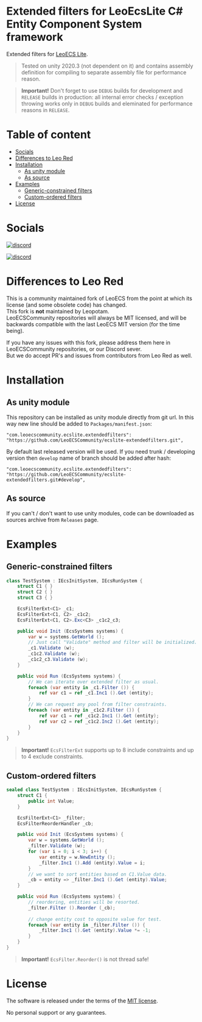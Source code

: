 # Extended filters for LeoEcsLite C# Entity Component System framework
Extended filters for [LeoECS Lite](https://github.com/LeoECSCommunity/ecslite).

> Tested on unity 2020.3 (not dependent on it) and contains assembly definition for compiling to separate assembly file for performance reason.

> **Important!** Don't forget to use `DEBUG` builds for development and `RELEASE` builds in production: all internal error checks / exception throwing works only in `DEBUG` builds and eleminated for performance reasons in `RELEASE`.

# Table of content
* [Socials](#socials)
* [Differences to Leo Red](#differences-to-leo-red)
* [Installation](#installation)
    * [As unity module](#as-unity-module)
    * [As source](#as-source)
* [Examples](#examples)
    * [Generic-constrained filters](#generic-constrained-filters)
    * [Custom-ordered filters](#custom-ordered-filters)
* [License](#license)

# Socials
[![discord](https://img.shields.io/discord/963730852452388894.svg?label=New%20Community%20Discord%20server&style=for-the-badge&logo=discord)](https://discord.gg/ZAhCUv5YQt)

[![discord](https://img.shields.io/discord/404358247621853185.svg?label=Old%20Leo%20Discord%20server&style=for-the-badge&logo=discord)](https://discord.gg/5GZVde6)

# Differences to Leo Red
This is a community maintained fork of LeoECS from the point at which its license (and some obsolete code) has changed.  
This fork is **not** maintained by Leopotam.  
LeoECSCommunity repositories will always be MIT licensed, and will be backwards compatible with the last LeoECS MIT version (for the time being).  

If you have any issues with this fork, please address them here in LeoECSCommunity repositories, or our Discord sever.  
But we do accept PR's and issues from contributors from Leo Red as well.

# Installation

## As unity module
This repository can be installed as unity module directly from git url. In this way new line should be added to `Packages/manifest.json`:
```
"com.leoecscommunity.ecslite.extendedfilters": "https://github.com/LeoECSCommunity/ecslite-extendedfilters.git",
```
By default last released version will be used. If you need trunk / developing version then `develop` name of branch should be added after hash:
```
"com.leoecscommunity.ecslite.extendedfilters": "https://github.com/LeoECSCommunity/ecslite-extendedfilters.git#develop",
```

## As source
If you can't / don't want to use unity modules, code can be downloaded as sources archive from `Releases` page.

# Examples

## Generic-constrained filters
```csharp
class TestSystem : IEcsInitSystem, IEcsRunSystem {
    struct C1 { }
    struct C2 { }
    struct C3 { }

    EcsFilterExt<C1> _c1;
    EcsFilterExt<C1, C2> _c1c2;
    EcsFilterExt<C1, C2>.Exc<C3> _c1c2_c3;

    public void Init (EcsSystems systems) {
        var w = systems.GetWorld ();
        // Just call "Validate" method and filter will be initialized.
        _c1.Validate (w);
        _c1c2.Validate (w);
        _c1c2_c3.Validate (w);
    }

    public void Run (EcsSystems systems) {
        // We can iterate over extended filter as usual.
        foreach (var entity in _c1.Filter ()) {
            ref var c1 = ref _c1.Inc1 ().Get (entity);
        }
        // We can request any pool from filter constraints.
        foreach (var entity in _c1c2.Filter ()) {
            ref var c1 = ref _c1c2.Inc1 ().Get (entity);
            ref var c2 = ref _c1c2.Inc2 ().Get (entity);
        }
    }
}
```
> **Important!** `EcsFilterExt` supports up to 8 include constraints and up to 4 exclude constraints.

## Custom-ordered filters
```csharp
sealed class TestSystem : IEcsInitSystem, IEcsRunSystem {
    struct C1 {
        public int Value;
    }

    EcsFilterExt<C1> _filter;
    EcsFilterReorderHandler _cb;

    public void Init (EcsSystems systems) {
        var w = systems.GetWorld ();
        _filter.Validate (w);
        for (var i = 0; i < 3; i++) {
            var entity = w.NewEntity ();
            _filter.Inc1 ().Add (entity).Value = i;
        }
        // we want to sort entities based on C1.Value data.
        _cb = entity => _filter.Inc1 ().Get (entity).Value;
    }

    public void Run (EcsSystems systems) {
        // reordering, entities will be resorted.
        _filter.Filter ().Reorder (_cb);
        
        // change entity cost to opposite value for test.
        foreach (var entity in _filter.Filter ()) {
            _filter.Inc1 ().Get (entity).Value *= -1;
        }
    }
}
```
> **Important!** `EcsFilter.Reorder()` is not thread safe!

# License
The software is released under the terms of the [MIT license](./LICENSE.md).

No personal support or any guarantees.
